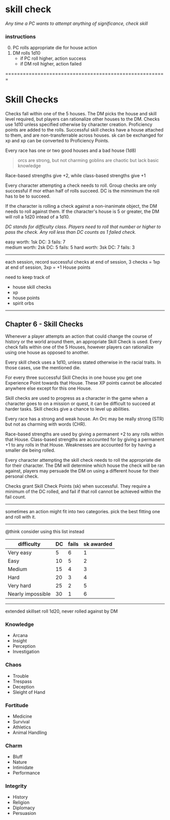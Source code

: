 # skill check
_Any time a PC wants to attempt anything of significance, check skill_

### instructions

0. PC rolls appropriate die for house action
0. DM rolls 1d10
    * if PC roll higher, action success
    * if DM roll higher, action failed 
    
=======================================================

# Skill Checks

Checks fall within one of the 5 houses. 
The DM picks the house and skill level required, but players can rationalize other houses to the DM.
Checks use 1d10 unless specified otherwise by character creation.
Proficiency points are added to the rolls.
Successful skill checks have a house attached to them, and are non-transferrable across houses.
sk can be exchanged for xp and xp can be converted to Proficiency Points. 

Every race has one or two good houses and a bad house (1d8)

> orcs are strong, but not charming
> goblins are chaotic but lack basic knowledge

Race-based strengths give +2, while class-based strengths give +1

Every character attempting a check needs to roll. 
Group checks are only successful if mor ethan half of rolls succeed.
DC is the mimnimum the roll has to be to succeed.

If the character is rolling a check against a non-inanimate object, the DM needs to roll against them.
If the character's house is 5 or greater, the DM will roll a 1d20 intead of a 1d10.


_DC stands for difficulty class. Players need to roll that number or higher to pass the check. Any roll less than DC counts as 1 failed check._

easy
    worth:  1sk
    DC:     3
    fails:  7  
medium
    worth:  2sk
    DC:     5
    fails:  5
hard
    worth:  3sk
    DC:     7
    fails:  3

---


each session, record successful checks 
at end of session, 3 checks = 1xp
at end of session, 3xp = +1 House points


need to keep track of 
* house skill checks
* xp
* house points
* spirit orbs

---



## Chapter 6 - Skill Checks

Whenever a player attempts an action that could change the course of history or the world around them, an appropriate Skill Check is used. Every check falls within one of the 5 Houses, however players can rationalize using one house as opposed to another.

Every skill check uses a 1d10, unless stated otherwise in the racial traits. In those cases, use the mentioned die.

For every three successful Skill Checks in one house you get one Experience Point towards that House.
These XP points cannot be allocated anywhere else except for this one House.  

Skill checks are used to progress as a character in the game
when a character goes to on a mission or quest, it can be difficult to succeed at harder tasks.
Skill checks give a chance to level up abilities.

Every race has a strong and weak house. An Orc may be really strong (STR) but not as charming with words (CHR).

Race-based strengths are used by giving a permanent +2 to any rolls within that House.
Class-based strengths are accounted for by giving a permanent +1 to any rolls in that House.
Weaknesses are accounted for by having a smaller die being rolled.


Every character attempting the skill check needs to roll the appropriate die for their character.
The DM will determine which house the check will be ran against, players may persuade the DM on using a different house for their personal check.


Checks grant Skill Check Points (sk) when successful. They require a minimum of the DC rolled, and fail if that roll cannot be achieved within the fail count. 

---

sometimes an action might fit into two categories. 
pick the best fitting one and roll with it.

---

@think consider using this list instead

difficulty        | DC | fails | sk awarded
------------------|----|-------|-----------
Very easy         | 5  | 6     | 1
Easy              | 10 | 5     | 2
Medium            | 15 | 4     | 3
Hard              | 20 | 3     | 4
Very hard         | 25 | 2     | 5
Nearly impossible | 30 | 1     | 6


---

<!-- @todo rethink using the ones below -->
extended skillset
roll 1d20, never rolled against by DM

### Knowledge
* Arcana
* Insight
* Perception
* Investigation

### Chaos
* Trouble
* Trespass
* Deception
* Sleight of Hand

### Fortitude
* Medicine
* Survival
* Athletics
* Animal Handling

### Charm
* Bluff
* Nature
* Intimidate
* Performance

### Integrity
* History
* Religion
* Diplomacy
* Persuasion
